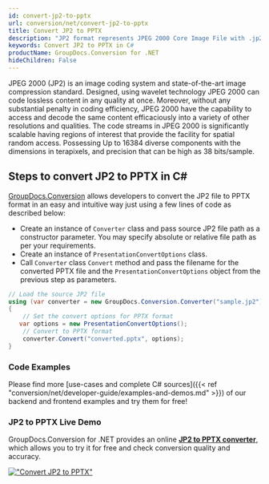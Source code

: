 ```yaml
---
id: convert-jp2-to-pptx
url: conversion/net/convert-jp2-to-pptx
title: Convert JP2 to PPTX
description: "JP2 format represents JPEG 2000 Core Image File with .jp2 extension. Learn how to convert JP2 to PPTX file programmatically in C# language using GroupDocs.Conversion for .NET library."
keywords: Convert JP2 to PPTX in C#
productName: GroupDocs.Conversion for .NET
hideChildren: False
---
```


JPEG 2000 (JP2) is an image coding system and state-of-the-art image compression standard. Designed, using wavelet technology JPEG 2000 can code lossless content in any quality at once. Moreover, without any substantial penalty in coding efficiency, JPEG 2000  have the capability to access and decode the same content efficaciously into a variety of other resolutions and qualities. The code streams in JPEG 2000 is significantly scalable having regions of interest that provide the facility for spatial random access. Possessing Up to 16384 diverse components with the dimensions in terapixels, and precision that can be high as 38 bits/sample.

## Steps to convert JP2 to PPTX in C#

[GroupDocs.Conversion](https://products.groupdocs.com/conversion/net) allows developers to convert the JP2 file to PPTX format in an easy and intuitive way just using a few lines of code as described below:

* Create an instance of `Converter` class and pass source JP2 file path as a constructor parameter. You may specify absolute or relative file path as per your requirements. 
* Create an instance of `PresentationConvertOptions` class.
* Call `Converter` class `Convert` method and pass the filename for the converted PPTX file and the `PresentationConvertOptions` object from the previous step as parameters.

```csharp
// Load the source JP2 file
using (var converter = new GroupDocs.Conversion.Converter("sample.jp2"))
{
    // Set the convert options for PPTX format
   var options = new PresentationConvertOptions();
    // Convert to PPTX format
    converter.Convert("converted.pptx", options);
}
```

### Code Examples

Please find more [use-cases and complete C# sources]({{< ref "conversion/net/developer-guide/examples-and-demos.md" >}}) of our backend and frontend examples and try them for free!

### JP2 to PPTX Live Demo

GroupDocs.Conversion for .NET provides an online [**JP2 to PPTX converter**](https://products.groupdocs.app/conversion/jp2-to-pptx), which allows you to try it for free and check conversion quality and accuracy.

[!["Convert JP2 to PPTX"](conversion/net/images/convert-to-pptx/convert-jp2-to-pptx.png)](https://products.groupdocs.app/conversion/jp2-to-pptx)